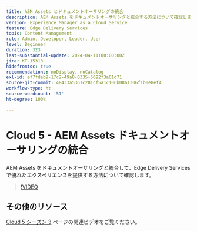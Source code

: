 ```yaml
---
title: AEM Assets とドキュメントオーサリングの統合
description: AEM Assets をドキュメントオーサリングと統合する方法について確認します。
version: Experience Manager as a Cloud Service
feature: Edge Delivery Services
topic: Content Management
role: Admin, Developer, Leader, User
level: Beginner
duration: 323
last-substantial-update: 2024-04-11T00:00:00Z
jira: KT-15318
hidefromtoc: true
recommendations: noDisplay, noCatalog
exl-id: ef7fdeb9-17c2-49a8-8335-5692f3a01d71
source-git-commit: 48433a5367c281cf5a1c106b08a1306f1b0e8ef4
workflow-type: ht
source-wordcount: '51'
ht-degree: 100%

---
```


# Cloud 5 - AEM Assets ドキュメントオーサリングの統合

AEM Assets をドキュメントオーサリングと統合して、Edge Delivery Services で優れたエクスペリエンスを提供する方法について確認します。

>[!VIDEO](https://video.tv.adobe.com/v/3428302/?quality=12&learn=on)


## その他のリソース

[Cloud 5 シーズン 3](../cloud5-season-3.md) ページの関連ビデオをご覧ください。
